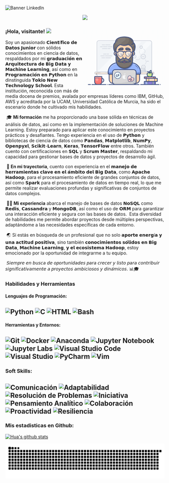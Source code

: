 <!-- banner -->
![Banner Linkedln](https://github.com/user-attachments/assets/5a88b512-0d4a-492d-b2ab-6a4c06d8e10f)

<!-- visitor counter -->
<p align="center"> 
  <img src="https://profile-counter.glitch.me/CharlyCRM/count.svg" />
</p>

<!-- welcome message -->
### ¡Hola, visitante! <img width="30px" src="https://raw.githubusercontent.com/iampavangandhi/iampavangandhi/master/gifs/Hi.gif">  <img align="right" style="width:16rem; height:auto" src="https://raw.githubusercontent.com/Elanza-48/Elanza-48/41a4790484e268102dfdab2b7c59d440d3ffafab/resources/img/geek.gif"/>

<!-- About me -->
Soy un apasionado 𝗖𝗶𝗲𝗻𝘁í𝗳𝗶𝗰𝗼 𝗱𝗲 𝗗𝗮𝘁𝗼𝘀 𝗝𝘂𝗻𝗶𝗼𝗿 con sólidos conocimientos en ciencia de datos, respaldados por mi 𝗴𝗿𝗮𝗱𝘂𝗮𝗰𝗶𝗼́𝗻 𝗲𝗻 𝗔𝗿𝗾𝘂𝗶𝘁𝗲𝗰𝘁𝘂𝗿𝗮 𝗱𝗲 𝗕𝗶𝗴 𝗗𝗮𝘁𝗮 𝘆 𝗠𝗮𝗰𝗵𝗶𝗻𝗲 𝗟𝗲𝗮𝗿𝗻𝗶𝗻𝗴, así como en 𝗣𝗿𝗼𝗴𝗿𝗮𝗺𝗮𝗰𝗶𝗼́𝗻 𝗲𝗻 𝗣𝘆𝘁𝗵𝗼𝗻 en la dinstinguida 𝗧𝗼𝗸𝗶𝗼 𝗡𝗲𝘄 𝗧𝗲𝗰𝗵𝗻𝗼𝗹𝗼𝗴𝘆 𝗦𝗰𝗵𝗼𝗼𝗹. Esta institución, reconocida con más de media docena de premios, avalada por empresas líderes como IBM, GitHub, AWS y acreditada por la UCAM, Universidad Católica de Murcia, ha sido el escenario donde he cultivado mis habilidades.⁣


⁣
🎓 **Mi formación** me ha proporcionado una base sólida en técnicas de análisis de datos, así como en la implementación de soluciones de Machine Learning. Estoy preparado para aplicar este conocimiento en proyectos prácticos y desafiantes. Tengo experiencia en el uso de 𝗣𝘆𝘁𝗵𝗼𝗻 y bibliotecas de ciencia de datos como 𝗣𝗮𝗻𝗱𝗮𝘀, 𝗠𝗮𝘁𝗽𝗹𝗼𝘁𝗹𝗶𝗯, 𝗡𝘂𝗺𝗣𝘆, 𝗢𝗽𝗲𝗻𝗽𝘆𝘅𝗹, 𝗦𝗰𝗶𝗸𝗶𝘁-𝗟𝗲𝗮𝗿𝗻, 𝗞𝗲𝗿𝗮𝘀, 𝗧𝗲𝗻𝘀𝗼𝗿𝗙𝗹𝗼𝘄 entre otros. También cuento con certificaciones en 𝗦𝗤𝗟 y 𝗦𝗰𝗿𝘂𝗺 𝗠𝗮𝘀𝘁𝗲𝗿, respaldando mi capacidad para gestionar bases de datos y proyectos de desarrollo ágil.⁣


⁣
🚀 **En mi trayectoria**, cuento con experiencia en el 𝗺𝗮𝗻𝗲𝗷𝗼 𝗱𝗲 𝗵𝗲𝗿𝗿𝗮𝗺𝗶𝗲𝗻𝘁𝗮𝘀 𝗰𝗹𝗮𝘃𝗲 𝗲𝗻 𝗲𝗹 𝗮́𝗺𝗯𝗶𝘁𝗼 𝗱𝗲𝗹 𝗕𝗶𝗴 𝗗𝗮𝘁𝗮, como 𝗔𝗽𝗮𝗰𝗵𝗲 𝗛𝗮𝗱𝗼𝗼𝗽, para el procesamiento eficiente de grandes conjuntos de datos, así como 𝗦𝗽𝗮𝗿𝗸 para el procesamiento de datos en tiempo real, lo que me permite realizar evaluaciones profundas y significativas de conjuntos de datos complejos.⁣


⁣
🧑‍💻 **Mi experiencia** abarca el manejo de bases de datos 𝗡𝗼𝗦𝗤𝗟 como 𝗥𝗲𝗱𝗶𝘀, 𝗖𝗮𝘀𝘀𝗮𝗻𝗱𝗿𝗮 y 𝗠𝗼𝗻𝗴𝗼𝗗𝗕, así como el uso de 𝗢𝗥𝗠 para garantizar una interacción eficiente y segura con las bases de datos. ⁣
Esta diversidad de habilidades me permite abordar proyectos desde múltiples perspectivas, adaptándome a las necesidades específicas de cada entorno.⁣


⁣
🌏 Si estás en búsqueda de un profesional que no solo 𝗮𝗽𝗼𝗿𝘁𝗲 𝗲𝗻𝗲𝗿𝗴í𝗮 𝘆 𝘂𝗻𝗮 𝗮𝗰𝘁𝗶𝘁𝘂𝗱 𝗽𝗼𝘀𝗶𝘁𝗶𝘃𝗮, sino también 𝗰𝗼𝗻𝗼𝗰𝗶𝗺𝗶𝗲𝗻𝘁𝗼𝘀 𝘀𝗼́𝗹𝗶𝗱𝗼𝘀 𝗲𝗻 𝗕𝗶𝗴 𝗗𝗮𝘁𝗮, 𝗠𝗮𝗰𝗵𝗶𝗻𝗲 𝗟𝗲𝗮𝗿𝗻𝗶𝗻𝗴, 𝘆 𝗲𝗹 𝗲𝗰𝗼𝘀𝗶𝘀𝘁𝗲𝗺𝗮 𝗛𝗮𝗱𝗼𝗼𝗽, estoy emocionado por la oportunidad de integrarme a tu equipo.


⁣
𝘚𝘪𝘦𝘮𝑝𝘳𝘦 𝘦𝘯 𝘣𝘶𝘴𝘤𝘢 𝘥𝘦 𝘰𝑝𝘰𝘳𝘵𝘶𝘯𝘪𝘥𝘢𝘥𝘦𝘴 𝑝𝘢𝘳𝘢 𝘤𝘳𝘦𝘤𝘦𝘳 𝘺 𝘭𝘪𝘴𝘵𝘰 𝑝𝘢𝘳𝘢 𝘤𝘰𝘯𝘵𝘳𝘪𝘣𝘶𝘪𝘳 𝘴𝘪𝘨𝘯𝘪𝘧𝘪𝘤𝘢𝘵𝘪𝘷𝘢𝘮𝘦𝘯𝘵𝘦 𝘢 𝑝𝘳𝘰𝘺𝘦𝘤𝘵𝘰𝘴 𝘢𝘮𝘣𝘪𝘤𝘪𝘰𝘴𝘰𝘴 𝘺 𝘥𝘪𝘯𝘢́𝘮𝘪𝘤𝘰𝘴. 📊🎓


<!-- Skill and tools -->
### Habilidades y Herramientas

#### Lenguajes de Programación:
![Python](https://img.shields.io/badge/-Python-blue)
![C](https://img.shields.io/badge/-C-red)
![HTML](https://img.shields.io/badge/-HTML-orange)
![Bash](https://img.shields.io/badge/-Bash-green)
---

#### Herramientas y Entornos:
![Git](https://img.shields.io/badge/-Git-black)
![Docker](https://img.shields.io/badge/-Docker-lightblue)
![Anaconda](https://img.shields.io/badge/-Anaconda-green)
![Jupyter Notebook](https://img.shields.io/badge/-Jupyter%20Notebook-orange)
![Jupyter Labs](https://img.shields.io/badge/-Jupyter%20Labs-lightgrey)
![Visual Studio Code](https://img.shields.io/badge/-Visual%20Studio%20Code-blue)
![Visual Studio](https://img.shields.io/badge/-Visual%20Studio%20-purple)
![PyCharm](https://img.shields.io/badge/-PyCharm-orange)
![Vim](https://img.shields.io/badge/-Vim-brightgreen)
---

### Soft Skills:
![Comunicación](https://img.shields.io/badge/-Comunicaci%C3%B3n-brightgreen)
![Adaptabilidad](https://img.shields.io/badge/-Adaptabilidad-yellowgreen)
![Resolución de Problemas](https://img.shields.io/badge/-Resoluci%C3%B3n%20de%20Problemas-yellow)
![Iniciativa](https://img.shields.io/badge/-Iniciativa-orange)
![Pensamiento Analítico](https://img.shields.io/badge/-Pensamiento%20Anal%C3%ADtico-red)
![Colaboración](https://img.shields.io/badge/-Colaboraci%C3%B3n-blue)
![Proactividad](https://img.shields.io/badge/-Proactividad%C3%B3n-brightgreen)
![Resiliencia](https://img.shields.io/badge/-Resiliencia-lightgrey)
---

### Mis estadisticas en Github:
[![Hua's github stats](https://github-readme-stats.vercel.app/api?username=CharlyCRM&show_icons=true&theme=dark)](https://github.com/CharlyCRM/github-readme-stats)
<p align = "center">
<img src = "https://github.com/7oSkaaa/7oSkaaa/blob/output/github-contribution-grid-snake.svg?" alt = "Snake Game"/>
</p>
